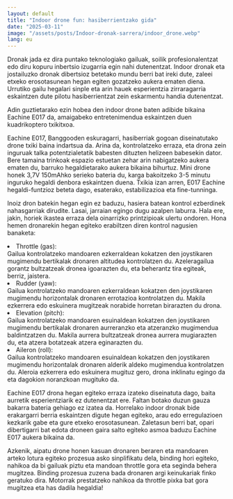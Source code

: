 ```yaml
---
layout: default
title: "Indoor drone fun: hasiberrientzako gida"
date: "2025-03-11"
image: "/assets/posts/Indoor-dronak-sarrera/indoor_drone.webp"
lang: eu
---
```


Dronak jada ez dira puntako teknologiako gailuak, soilik profesionalentzat edo diru kopuru inbertsio izugarria egin nahi dutenentzat. Indoor dronak eta jostailuzko dronak dibertsioz betetako mundu berri bat ireki dute, zaleei etxeko erosotasunean hegan egiten gozatzeko aukera ematen diena. Urrutiko gailu hegalari sinple eta arin hauek esperientzia zirraragarria eskaintzen dute pilotu hasiberrientzat zein eskarmentu handia dutenentzat.

Adin guztietarako ezin hobea den indoor drone baten adibide bikaina Eachine E017 da, amaigabeko entretenimendua eskaintzen duen kuadrikoptero txikitxoa.

Eachine E017, Banggooden eskuragarri, hasiberriak gogoan diseinatutako drone txiki baina indartsua da. Arina da, kontrolatzeko erraza, eta drona zein inguruak talka potentzialetatik babesten dituzten helizeen babesekin dator. Bere tamaina trinkoak espazio estuetan zehar arin nabigatzeko aukera ematen du, barruko hegaldietarako aukera bikaina bihurtuz. Mini drone honek 3,7V 150mAhko serieko bateria du, karga bakoitzeko 3-5 minutu inguruko hegaldi denbora eskaintzen duena. Txikia izan arren, E017 Eachine hegaldi-funtzioz beteta dago, esaterako, estabilizazioa eta fine-tunninga.

Inoiz dron batekin hegan egin ez baduzu, hasiera batean kontrol ezberdinek nahasgarriak dirudite. Lasai, jarraian egingo dugu azalpen laburra. Hala ere, jakin, horiek ikastea erraza dela oinarrizko printzipioak ulertu ondoren. Hona hemen dronarekin hegan egiteko erabiltzen diren kontrol nagusien banaketa:

<li> Throttle (gas): </li>
Gailua kontrolatzeko mandoaren ezkerraldean kokatzen den joystikaren mugimendu bertikalak dronaren altitudea kontrolatzen du. Azeleragailua gorantz bultzatzeak dronea igoarazten du, eta beherantz tira egiteak, berriz, jaistera.

<li> Rudder (yaw): </li>
Gailua kontrolatzeko mandoaren ezkerraldean kokatzen den joystikaren mugimendu horizontalak dronaren errotazioa kontrolatzen du. Makila ezkerrera edo eskuinera mugitzeak norabide horretan birarazten du drona.

<li> Elevation (pitch): </li>
Gailua kontrolatzeko mandoaren esuinaldean kokatzen den joystikaren mugimendu bertikalak dronaren aurreranzko eta atzeranzko mugimendua baldintzatzen du. Makila aurrera bultzatzeak dronea aurrera mugiarazten du, eta atzera botatzeak atzera eginarazten du.

<li> Aileron (roll): </li>
Gailua kontrolatzeko mandoaren esuinaldean kokatzen den joystikaren mugimendu horizontalak dronaren alderik aldeko mugimendua kontrolatzen du. Aleroia ezkerrera edo eskuinera mugituz gero, drona inklinatu egingo da eta dagokion noranzkoan mugituko da.

Eachine E017 drona hegan egiteko erraza izateko diseinatuta dago, baita aurretik esperientziarik ez dutenentzat ere. Faltan botako duzun gauza bakarra bateria gehiago ez izatea da.
Horrelako indoor dronak bide erakargarri berria eskaintzen digute hegan egiteko, arau edo erregulazioen kezkarik gabe eta gure etxeko erosotasunean. Zaletasun berri bat, opari dibertigarri bat edota droneen gaira salto egiteko asmoa baduzu Eachine E017 aukera bikaina da.

Azkenik, aipatu drone honen kasuan dronaren beraren eta mandoaren arteko lotura egiteko prozesua asko sinplifikatu dela, binding hori egiteko, nahikoa da bi gailuak piztu eta mandoan throttle gora eta seginda behera mugitzea. Binding prozesua zuzena bada dronaren argi keinukariak finko geratuko dira. Motorrak prestatzeko nahikoa da throttle pixka bat gora mugitzea eta has dadila hegaldia!



